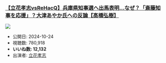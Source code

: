 ### [【立花孝志vsReHacQ】兵庫県知事選へ出馬表明…なぜ？「斎藤知事を応援」？大津あやか氏への反論【高橋弘樹】](https://www.youtube.com/watch?v=s-53l29FfAQ)
[![](https://img.youtube.com/vi/s-53l29FfAQ/sddefault.jpg)](https://www.youtube.com/watch?v=s-53l29FfAQ)
-   公開日: 2024-10-24
-   視聴数: 780,918
-   **いいね数: 12,132**
-   出演者: [立花孝志](/rehacq_fan/people/立花孝志 "wikilink")
